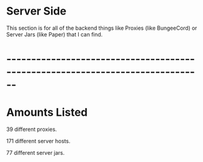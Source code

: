# Server Side

This section is for all of the backend things like Proxies (like BungeeCord) or Server Jars (like Paper) that I can find.

# ------------------------------------------------------------------------------
# Amounts Listed

39 different proxies.

171 different server hosts.

77 different server jars.
